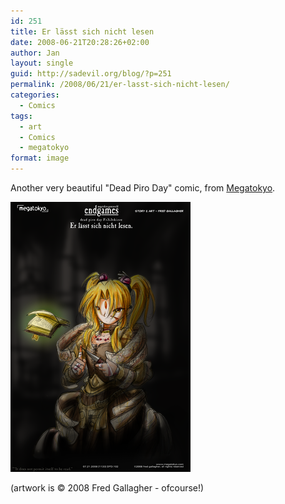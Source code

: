 ```yaml
---
id: 251
title: Er lässt sich nicht lesen
date: 2008-06-21T20:28:26+02:00
author: Jan
layout: single
guid: http://sadevil.org/blog/?p=251
permalink: /2008/06/21/er-lasst-sich-nicht-lesen/
categories:
  - Comics
tags:
  - art
  - Comics
  - megatokyo
format: image
---
```

Another very beautiful "Dead Piro Day" comic, from [Megatokyo](http://www.Megatokyo.com).

[![Er lässt sich nicht lesen](/assets/images/2008/02/1133_G-sm.png)](http://www.megatokyo.com/strip/1133)

(artwork is &copy; 2008 Fred Gallagher - ofcourse!)